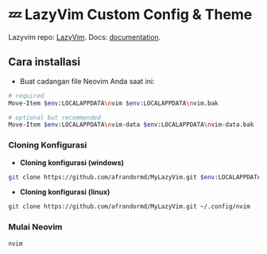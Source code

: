 # 💤 LazyVim Custom Config & Theme

Lazyvim repo: [LazyVim](https://github.com/LazyVim/LazyVim).
Docs: [documentation](https://lazyvim.github.io/installation).

## Cara installasi

- Buat cadangan file Neovim Anda saat ini:

```bash
# required
Move-Item $env:LOCALAPPDATA\nvim $env:LOCALAPPDATA\nvim.bak

# optional but recommended
Move-Item $env:LOCALAPPDATA\nvim-data $env:LOCALAPPDATA\nvim-data.bak
```
### Cloning Konfigurasi
- **Cloning konfigurasi (windows)**

```bash
git clone https://github.com/afrandormd/MyLazyVim.git $env:LOCALAPPDATA\nvim
```

- **Cloning konfigurasi (linux)**
```bash
git clone https://github.com/afrandormd/MyLazyVim.git ~/.config/nvim
```

### Mulai Neovim

```bash
nvim
```

